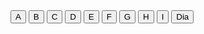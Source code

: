 <html>
  <button onclick="pattern_1()">A</button>
  <button onclick="pattern_2()">B</button>
  <button onclick="pattern_3()">C</button>
  <button onclick="pattern_4()">D</button>
  <button onclick="pattern_5()">E</button>
  <button onclick="pattern_6()">F</button>
  <button onclick="pattern_7()">G</button>
  <button onclick="pattern_8()">H</button>
  <button onclick="pattern_9()">I</button>
  <button onclick="diamond()">Dia</button>




<head>
<script type="text/javascript">

function pattern_6(){
  for(var i=0;i<=5;i++)
  {
    for(var j=4;j>=i;j--)
    {
      console.log(" ");
      document.write("'&nbsp;'")
    }
    for(var k=0;k<=i;k++)
    {
      console.log("*");
      document.write("*")
    }
    document.write('</br>')
  }

  for(var i=0;i<=5;i++)
  {
    for(var j=4;j>=i;j--)
    {
      console.log(" ");
      document.write("'&nbsp;'")
    }
    for(var k=0;k<=i;k++)
    {
      console.log("*");
      document.write("*")
    }
    document.write('</br>')
  }
}



function pattern_5(){
  for(var i=0;i<=5;i++)
  {
    for(var j=4;j>=i;j--)
    {
      console.log(" ");
      document.write("'&nbsp;'")
    }
    for(var k=0;k<=i;k++)
    {
      console.log("*");
      document.write("*")
    }
    document.write('</br>')
  }
}




function pattern_4(){

  for(var i=0;i<=4;i++)
  {
    for(var j=4;j>=i;j--)
    {
      document.write("&nbsp;");
    }
    for(var k=0;k<=i;k++)
    {
      document.write('*');
    }
    document.write('<br/>')
  }
 


}
 
 function pattern_3(){

  for(var a=1;a<=5;a++){
    for(var b=1;b<=a;b++) {
      document.write('*')
    }
    document.write('<br />')
  }

  for(var x=0;x<=5;x++) {

for(var y=0;y<=5-x;y++) {
    document.write('*')
    }
  document.write('<br />')
 }


 

}






 
 function pattern_1(){
  var i,j;
 for(i=1; i <= 5; i++)
 {
  for(j=1; j<=i; j++)
 {
   
   document.write('*');
   console.log("*")
  }
   document.write('<br />');
   console.log(" ");
  }

 }







 function pattern_2() {
   
  for(var x=0;x<=5;x++) {

    for(var y=0;y<=5-x;y++) {
      document.write('*')
      console.log("*")
    }
    document.write('<br />')
    console.log(" ")
  }
 }


 function pattern_7(){
   for(var i=1;i<=5;i++)
   {
     for(var j=1;j<=5;j++)
     {
       if(i>=2 && j>=2 && i<=4 && j<=4)
       {
         document.write("&nbsp;&nbsp;")
       }
       else {
         document.write("*")
       }
     }
     document.write('<br />')
   }
  
 }



function pattern_8(){

  for(var i=1;i<=5;i++){
    document.write("*")
    document.write('<br />')
  }
  for(var i=1;i<=5;i++)
  {
    for(var j=5;j>=i;j--)
    {
      document.write('&nbsp');
    }
    for(var r=1;r<(i*2);r++)
    {
      if(r>1 && r<(i*2)-1)
      {
        document.write('&nbsp')
      }
      else {
        document.write("*");
      }
    }
   document.write('<br />')
  }

  for(var i=5;i>=1;i--)
  {
    for(var j=5;j>i;j--)
    {
      document.write('&nbsp');
    }
    for(var r=1;r<(i*2);r++)
    {
      if(r>1 && r<(i*2)-1)
      {
        document.write('&nbsp')
      }
      else {
        document.write("*");
      }
    }
   document.write('<br />')
  }

  for(var i=1;i<=5;i++){
   
    document.write("*")
    document.write('<br />')
  }

}




function pattern_9(){

  for(var i=1;i<=5;i++)
  {
    for (var j=1;j<=5-i+1;j++)
    {
      document.write("*")
    }
    for(var k=1;k<=2*i+2;k++)
    {
      document.write("v")
    }
    for(var j=0;j<=5-i+1;j++)
    {
      document.write("*")
    }
    document.write('<br />')
  }

  for(var i=4;i>=1;i--)
  {
    for(var j=i;j<=5;j++)
    {
      document.write("*")
    }
    for(var k=1;k<=(2*i)-2;k++)
    {
      document.write("V")
    }
    for(var j=i;j<=5;j++)
    {
      document.write("*")
    }
    document.write('<br />')
  }


}

function diamond(){

  for(var i=1;i<=2*5-1;i++){
    document.write("*")
  }
  document.write('<br />')
for(var r=1;r<=5;r++)
{
  for(var cs=5-r;cs>=1;cs--)
  {
    document.write("*")
  }
  for(var cs=1;cs<=2*r-1;cs++)
  {
    document.write('&nbsp;&nbsp')
  }
  for(var cs=5-r;cs>=1;cs--)
  {
    document.write("*")
  }
  document.write('<br />')
}


for(var r=5-1;r>=1;r--)
{
  for(var cs=1;cs<=5-r;cs++)
  {
    document.write("*")
  }
  for(var cs=1;cs<=2*r-1;cs++){
    document.write('&nbsp;&nbsp')
  }
  for(var cs=1;cs<=5-r;cs++)
  {
    document.write("*")
  }
  document.write('<br />')
}
for(var i=1;i<=2*5-1;i++){
    document.write("*")
  }
  document.write('<br />')

}

    




 

  
  





    
</script>
</head>
<body>
</body>
</html>
